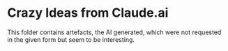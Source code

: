 # Crazy Ideas from Claude.ai

This folder contains artefacts, the AI generated, which were not requested in the given form but seem to be interesting.